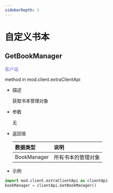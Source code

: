 ```yaml
---
sidebarDepth: 1
---
```

# 自定义书本

## GetBookManager

<span style="display:inline;color:#7575f9">客户端</span>

method in mod.client.extraClientApi

- 描述

    获取书本管理对象

- 参数

    无

- 返回值

    | <div style="width: 4em">数据类型</div> | 说明 |
    | :--- | :--- |
    | BookManager | 所有书本的管理对象 |

- 示例

```python
import mod.client.extraClientApi as clientApi
bookManager = clientApi.GetBookManager()
```



